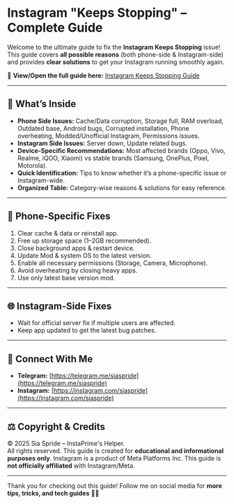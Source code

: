 # Instagram "Keeps Stopping" – Complete Guide

Welcome to the ultimate guide to fix the **Instagram Keeps Stopping** issue! This guide covers **all possible reasons** (both phone-side & Instagram-side) and provides **clear solutions** to get your Instagram running smoothly again.  

📖 **View/Open the full guide here:** [Instagram Keeps Stopping Guide](https://siaspride.github.io/Instagram-Keeps-Stopping-Problem)  

---

## 🔎 What’s Inside

- **Phone Side Issues:** Cache/Data corruption, Storage full, RAM overload, Outdated base, Android bugs, Corrupted installation, Phone overheating, Modded/Unofficial Instagram, Permissions issues.  
- **Instagram Side Issues:** Server down, Update related bugs.  
- **Device-Specific Recommendations:** Most affected brands (Oppo, Vivo, Realme, iQOO, Xiaomi) vs stable brands (Samsung, OnePlus, Pixel, Motorola).  
- **Quick Identification:** Tips to know whether it’s a phone-specific issue or Instagram-wide.  
- **Organized Table:** Category-wise reasons & solutions for easy reference.

---

## 📱 Phone-Specific Fixes

1. Clear cache & data or reinstall app.  
2. Free up storage space (1–2GB recommended).  
3. Close background apps & restart device.  
4. Update Mod & system OS to the latest version.  
5. Enable all necessary permissions (Storage, Camera, Microphone).  
6. Avoid overheating by closing heavy apps.  
7. Use only latest base version mod.

---

## 🌐 Instagram-Side Fixes

- Wait for official server fix if multiple users are affected.  
- Keep app updated to get the latest bug patches.

---

## 🔗 Connect With Me

- **Telegram:** [https://telegram.me/siaspride](https://telegram.me/siaspride)  
- **Instagram:** [https://instagram.com/siaspride](https://instagram.com/siaspride)  

---

## ⚖️ Copyright & Credits

© 2025 Sia Spride – InstaPrime's Helper.  
All rights reserved. This guide is created for **educational and informational purposes only**. Instagram is a product of Meta Platforms Inc. This guide is **not officially affiliated** with Instagram/Meta.

---

Thank you for checking out this guide! Follow me on social media for **more tips, tricks, and tech guides** 💖✨
